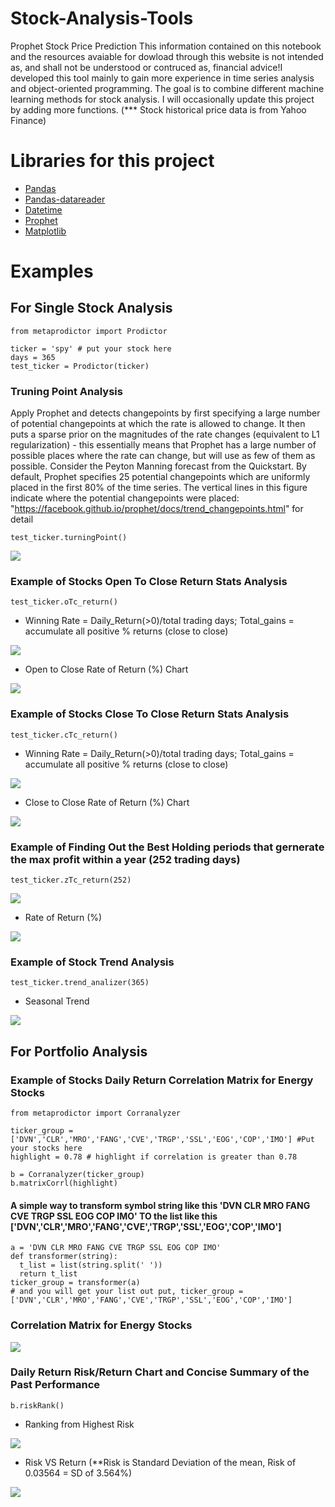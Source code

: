 # Stock-Analysis-Tools
Prophet Stock Price Prediction
This information contained on this notebook and the resources avaiable for dowload through this website is not intended as, and shall not be understood or contruced as, financial advice!I developed this tool mainly to gain more experience in time series analysis and object-oriented programming. The goal is to combine different machine learning methods for stock analysis. I will occasionally update this project by adding more functions. (*** Stock historical price data is from Yahoo Finance)
# Libraries for this project
* [Pandas](https://pandas.pydata.org)
* [Pandas-datareader](https://pandas-datareader.readthedocs.io/en/latest)
* [Datetime](https://docs.python.org/3/library/datetime.html)
* [Prophet](https://facebook.github.io/prophet/docs/installation.html#installation-in-python)
* [Matplotlib](https://matplotlib.org)
# Examples
## For Single Stock Analysis

```
from metaprodictor import Prodictor

ticker = 'spy' # put your stock here
days = 365 
test_ticker = Prodictor(ticker) 
```

### Truning Point Analysis
Apply Prophet and detects changepoints by first specifying a large number of potential changepoints at which the rate is allowed to change. It then puts a sparse prior on the magnitudes of the rate changes (equivalent to L1 regularization) - this essentially means that Prophet has a large number of possible places where the rate can change, but will use as few of them as possible. Consider the Peyton Manning forecast from the Quickstart. By default, Prophet specifies 25 potential changepoints which are uniformly placed in the first 80% of the time series. The vertical lines in this figure indicate where the potential changepoints were placed: "https://facebook.github.io/prophet/docs/trend_changepoints.html" for detail
```
test_ticker.turningPoint()
```

![](image/turningpoint.png)


### Example of Stocks Open To Close Return Stats Analysis

```
test_ticker.oTc_return()
```
* Winning Rate = Daily_Return(>0)/total trading days; Total_gains = accumulate all positive % returns (close to close)

![](image/opentoclosestat.png)

* Open to Close Rate of Return (%) Chart

![](image/opentoclosechart.png)

### Example of Stocks Close To Close Return Stats Analysis

```
test_ticker.cTc_return()
```
* Winning Rate = Daily_Return(>0)/total trading days; Total_gains = accumulate all positive % returns (close to close)

![](image/closetoclosestat.png)

* Close to Close Rate of Return (%) Chart

![](image/closetoclosechart.png)

### Example of Finding Out the Best Holding periods that gernerate the max profit within a year (252 trading days)
```
test_ticker.zTc_return(252)
```
![](image/bth.png)

* Rate of Return (%) 

![](image/bthc.png)

### Example of Stock Trend Analysis

```
test_ticker.trend_analizer(365)
```
* Seasonal Trend

![](image/Porphet_Trend_analysis.png)

## For Portfolio Analysis

### Example of Stocks Daily Return Correlation Matrix for Energy Stocks
```
from metaprodictor import Corranalyzer

ticker_group = ['DVN','CLR','MRO','FANG','CVE','TRGP','SSL','EOG','COP','IMO'] #Put your stocks here
highlight = 0.78 # highlight if correlation is greater than 0.78

b = Corranalyzer(ticker_group)
b.matrixCorrl(highlight)
```

#### A simple way to transform symbol string like this 'DVN CLR MRO FANG CVE TRGP SSL EOG COP IMO' TO the list like this ['DVN','CLR','MRO','FANG','CVE','TRGP','SSL','EOG','COP','IMO']
```
a = 'DVN CLR MRO FANG CVE TRGP SSL EOG COP IMO'
def transformer(string):
  t_list = list(string.split(' '))
  return t_list
ticker_group = transformer(a)
# and you will get your list out put, ticker_group = ['DVN','CLR','MRO','FANG','CVE','TRGP','SSL','EOG','COP','IMO']
```

### Correlation Matrix for Energy Stocks

![](image/CORRELATION.png)


### Daily Return Risk/Return Chart and Concise Summary of the Past Performance
```
b.riskRank()
```
* Ranking from Highest Risk

![](image/riskc.png)

* Risk VS Return (**Risk is Standard Deviation of the mean, Risk of 0.03564 = SD of 3.564%)

![](image/ranking.png)
